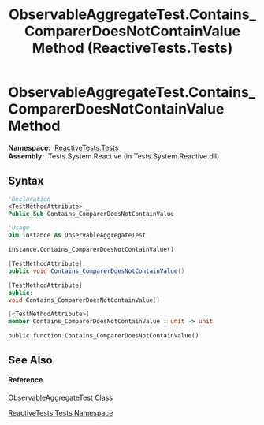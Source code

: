 ﻿---
title: ObservableAggregateTest.Contains_ComparerDoesNotContainValue Method  (ReactiveTests.Tests)
TOCTitle: Contains_ComparerDoesNotContainValue Method
ms:assetid: M:ReactiveTests.Tests.ObservableAggregateTest.Contains_ComparerDoesNotContainValue
ms:mtpsurl: https://msdn.microsoft.com/en-us/library/reactivetests.tests.observableaggregatetest.contains_comparerdoesnotcontainvalue(v=VS.103)
ms:contentKeyID: 36620609
ms.date: 06/28/2011
mtps_version: v=VS.103
f1_keywords:
- ReactiveTests.Tests.ObservableAggregateTest.Contains_ComparerDoesNotContainValue
dev_langs:
- CSharp
- JScript
- VB
- FSharp
- c++
---

# ObservableAggregateTest.Contains\_ComparerDoesNotContainValue Method

**Namespace:**  [ReactiveTests.Tests](hh289046\(v=vs.103\).md)  
**Assembly:**  Tests.System.Reactive (in Tests.System.Reactive.dll)

## Syntax

``` vb
'Declaration
<TestMethodAttribute> _
Public Sub Contains_ComparerDoesNotContainValue
```

``` vb
'Usage
Dim instance As ObservableAggregateTest

instance.Contains_ComparerDoesNotContainValue()
```

``` csharp
[TestMethodAttribute]
public void Contains_ComparerDoesNotContainValue()
```

``` c++
[TestMethodAttribute]
public:
void Contains_ComparerDoesNotContainValue()
```

``` fsharp
[<TestMethodAttribute>]
member Contains_ComparerDoesNotContainValue : unit -> unit 
```

``` jscript
public function Contains_ComparerDoesNotContainValue()
```

## See Also

#### Reference

[ObservableAggregateTest Class](hh314823\(v=vs.103\).md)

[ReactiveTests.Tests Namespace](hh289046\(v=vs.103\).md)

